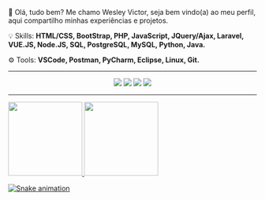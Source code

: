 🎫 Olá, tudo bem? Me chamo Wesley Victor, seja bem vindo(a) ao meu perfil,<br> aqui compartilho minhas experiências e projetos.

💡 Skills: <strong>HTML/CSS, BootStrap, PHP, JavaScript, JQuery/Ajax, Laravel, VUE.JS, Node.JS, SQL, PostgreSQL, MySQL, Python, Java.</strong>

⚙️ Tools: <strong>VSCode, Postman, PyCharm, Eclipse, Linux, Git.</strong>
<hr>
<div align="center"> 
  <a href="https://www.youtube.com/channel/UC1husJrbXb-_oUmdE5gK6Vw" target="_blank"><img src="https://img.shields.io/badge/-Youtube-%23EA4335?style=for-the-badge&logo=youtube&logoColor=white" target="_blank"></a>
  <a href="https://www.instagram.com/_wesleyvs/" target="_blank"><img src="https://img.shields.io/badge/-Instagram-%23E4405F?style=for-the-badge&logo=instagram&logoColor=white" target="_blank"></a>
  <a href="https://www.linkedin.com/in/wesley-victor-69a351208/" target="_blank"><img src="https://img.shields.io/badge/-LinkedIn-%230077B5?style=for-the-badge&logo=linkedin&logoColor=white" target="_blank"></a>
  <a href="https://api.whatsapp.com/send?phone=5583991287731&text=Ol%C3%A1%20Wesley%2C%20acabei%20de%20ver%20seu%20perfil%20no%20GitHub!" target="_blank"><img src="https://img.shields.io/badge/-WhatsApp-%2300B050?style=for-the-badge&logo=whatsapp&logoColor=white" target="_blank"></a> 
</div>
<hr>
<div>
  <a href="https://github.com/w3sfx">
  <img height="150em" src="https://github-readme-stats.vercel.app/api?username=w3sfx&show_icons=true&theme=dracula&include_all_commits=true&count_private=true"/>
  <img height="150em" src="https://github-readme-stats.vercel.app/api/top-langs/?username=w3sfx&layout=compact&langs_count=7&theme=dracula"/>
</div>
 
![Snake animation](https://github.com/w3sfx/w3sfx/blob/output/github-contribution-grid-snake.svg)
<!--
**w3sfx/w3sfx** is a ✨ _special_ ✨ repository because its `README.md` (this file) appears on your GitHub profile.

Here are some ideas to get you started:

- 🔭 I’m currently working on ...
- 🌱 I’m currently learning ...
- 👯 I’m looking to collaborate on ...
- 🤔 I’m looking for help with ...
- 💬 Ask me about ...
- 📫 How to reach me: ...
- 😄 Pronouns: ...
- ⚡ Fun fact: ...
-->
